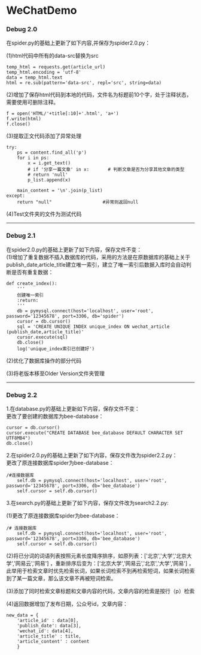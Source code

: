 # WeChatDemo
### Debug 2.0

在spider.py的基础上更新了如下内容,并保存为spider2.0.py：  

  (1)html代码中所有的data-src替换为src  

	temp_html = requests.get(article_url)  
	temp_html.encoding = 'utf-8'  
	data = temp_html.text  
	html = re.sub(pattern='data-src', repl='src', string=data)  

  (2)增加了保存html代码到本地的代码，文件名为标题前10个字，处于注释状态，需要使用可删除注释。

	f = open('HTML/'+title[:10]+'.html', 'a+')
	f.write(html)
	f.close()

  (3)提取正文代码添加了异常处理  

	try:  
	    ps = content.find_all('p')  
	    for i in ps:  
	    	x = i.get_text()  
	    	# if '分享一篇文章' in x:       # 判断文章是否为分享其他文章的类型  
        	# return 'null'  
        	p_list.append(x)  

	    main_content = '\n'.join(p_list)
	except:  
	    return "null"                   #异常则返回null  

  (4)Test文件夹的文件为测试代码
  
---

### Debug 2.1

在spider2.0.py的基础上更新了如下内容，保存文件不变：   
  (1)增加了重复数据不插入数据库的代码，采用的方法是在原数据库的基础上关于publish_date,article_title建立唯一索引，建立了唯一索引后数据入库时会自动判断是否有重复数据：  

	def create_index():  
	    '''  
	    创建唯一索引  
	    :return:  
	    '''  
	    db = pymysql.connect(host='localhost', user='root', password='12345678', port=3306, db='spider')  
	    cursor = db.cursor()  
	    sql = 'CREATE UNIQUE INDEX unique_index ON wechat_article (publish_date,article_title)'  
	    cursor.execute(sql)  
	    db.close()  
	    log('unique_index索引已创建好')  
	    
  (2)优化了数据库操作的部分代码  
  
  (3)将老版本移至Older Version文件夹管理  
  
---  

### Debug 2.2  

1.在database.py的基础上更新如下内容，保存文件不变：  
更改了要创建的数据库为bee-database：

	cursor = db.cursor()
	cursor.execute("CREATE DATABASE bee_database DEFAULT CHARACTER SET UTF8MB4")
	db.close()

2.在spider2.0.py的基础上更新了如下内容，保存文件改为spider2.2.py：  
更改了原连接数据库spider为bee-database：  

	/#连接数据库
        self.db = pymysql.connect(host='localhost', user='root', password='12345678', port=3306, db='bee_database')
        self.cursor = self.db.cursor()

3.在search.py的基础上更新了如下内容，保存文件改为search2.2.py:

  (1)更改了原连接数据库spider为bee-database： 

	/# 连接数据库
        self.db = pymysql.connect(host='localhost', user='root', password='12345678', port=3306, db='bee_database')
        self.cursor = self.db.cursor()
	
  (2)将已分词的词语列表按照元素长度降序排序，如原列表：['北京','大学','北京大学','网易云','网易'] ，重新排序后变为：[‘北京大学','网易云','北京','大学','网易'] ，此举用于检索文章时优先检索长词，如果长词检索不到再检索短词，如果长词检索到了某一篇文章，那么该文章不再被短词检索。  

  (3)添加了同时检索文章标题和文章内容的代码，文章内容的检索是按行（p）检索  

  (4)返回数据增加了发布日期，公众号id，文章内容：  

	new_data = {
		'article_id' : data[0],
		'publish_date': data[3],
		'wechat_id': data[4],
		'article_title' : title,
		'article_content' : content
		}
